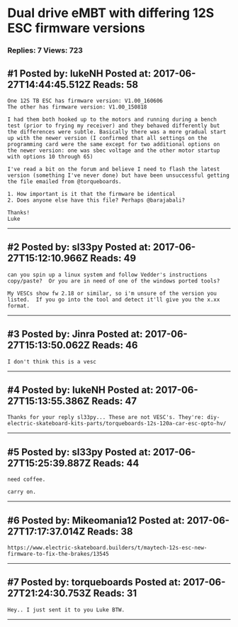 # Dual drive eMBT with differing 12S ESC firmware versions

### Replies: 7 Views: 723

## \#1 Posted by: lukeNH Posted at: 2017-06-27T14:44:45.512Z Reads: 58

```
One 12S TB ESC has firmware version: V1.00_160606
The other has firmware version: V1.00_150818

I had them both hooked up to the motors and running during a bench test (prior to frying my receiver) and they behaved differently but the differences were subtle. Basically there was a more gradual start up with the newer version (I confirmed that all settings on the programming card were the same except for two additional options on the newer version: one was sbec voltage and the other motor startup with options 10 through 65)

I've read a bit on the forum and believe I need to flash the latest version (something I've never done) but have been unsuccessful getting the file emailed from @torqueboards. 

1. How important is it that the firmware be identical
2. Does anyone else have this file? Perhaps @barajabali?

Thanks!
Luke
```

---
## \#2 Posted by: sl33py Posted at: 2017-06-27T15:12:10.966Z Reads: 49

```
can you spin up a linux system and follow Vedder's instructions copy/paste?  Or you are in need of one of the windows ported tools?

My VESCs show fw 2.18 or similar, so i'm unsure of the version you listed.  If you go into the tool and detect it'll give you the x.xx format.
```

---
## \#3 Posted by: Jinra Posted at: 2017-06-27T15:13:50.062Z Reads: 46

```
I don't think this is a vesc
```

---
## \#4 Posted by: lukeNH Posted at: 2017-06-27T15:13:55.386Z Reads: 47

```
Thanks for your reply sl33py... These are not VESC's. They're: diy-electric-skateboard-kits-parts/torqueboards-12s-120a-car-esc-opto-hv/
```

---
## \#5 Posted by: sl33py Posted at: 2017-06-27T15:25:39.887Z Reads: 44

```
need coffee.

carry on.
```

---
## \#6 Posted by: Mikeomania12 Posted at: 2017-06-27T17:17:37.014Z Reads: 38

```
https://www.electric-skateboard.builders/t/maytech-12s-esc-new-firmware-to-fix-the-brakes/13545
```

---
## \#7 Posted by: torqueboards Posted at: 2017-06-27T21:24:30.753Z Reads: 31

```
Hey.. I just sent it to you Luke BTW.
```

---
